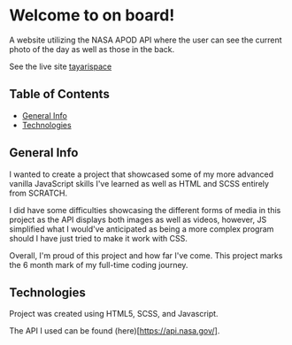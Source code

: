 # Welcome to on board!

A website utilizing the NASA APOD API where the user can see the current photo of the day as well as those in the back.


See the live site [tayarispace](https://tayarispace.netlify.app/)


## Table of Contents

* [General Info](#general-info)
* [Technologies](#technologies)

## General Info

I wanted to create a project that showcased some of my more advanced vanilla JavaScript skills I've learned as well as HTML and SCSS entirely from SCRATCH.

I did have some difficulties showcasing the different forms of media in this project as the API displays both images as well as videos, however, JS simplified what I would've anticipated as being a more complex program should I have just tried to make it work with CSS.

Overall, I'm proud of this project and how far I've come. This project marks the 6 month mark of my full-time coding journey.

## Technologies

Project was created using HTML5, SCSS, and Javascript.

The API I used can be found (here)[https://api.nasa.gov/]. 